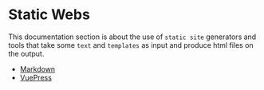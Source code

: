 # Static Webs
This documentation section is about the use of `static site` generators and tools that take some `text` and `templates` as input and produce html files on the output.

- [Markdown](markdown.md)
- [VuePress](vuepress.md)